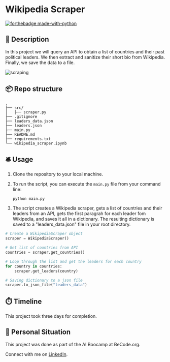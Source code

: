 # Wikipedia Scraper
[![forthebadge made-with-python](https://ForTheBadge.com/images/badges/made-with-python.svg)](https://www.python.org/)


## 🏢 Description

In this project we will query an API to obtain a list of countries and their past political leaders. We then extract and sanitize their short bio from Wikipedia. Finally, we save the data to a file.

![scraping](https://media4.giphy.com/media/Xe02toxlUsztG7iQgb/giphy.gif?cid=ecf05e47lixeo6qe5y4ooabkh0hfdz0t1pio4h0qgbngjq0n&ep=v1_gifs_search&rid=giphy.gif&ct=g)

## 📦 Repo structure

```
.
├── src/
│   ├── scraper.py
├── .gitignore
├── leaders_data.json
├── leaders.json
├── main.py
├── README.md
├── requirements.txt
└── wikipedia_scraper.ipynb
```

## 🛎️ Usage

1. Clone the repository to your local machine.

2. To run the script, you can execute the `main.py` file from your command line:

    ```
    python main.py
    ```

3. The script creates a Wikipedia scraper, gets a list of countries and their leaders from an API, gets the first paragrah for each leader fom Wikipedia, and saves it all in a dictionary. The resulting dictionary is saved to a "leaders_data.json" file in your root directory. 

```python
# Create a WikipediaScraper object
scraper = WikipediaScraper()

# Get list of countries from API
countries = scraper.get_countries()

# Loop through the list and get the leaders for each country
for country in countries:
    scraper.get_leaders(country)

# Saving dictionary to a json file
scraper.to_json_file("leaders_data")
```
## ⏱️ Timeline

This project took three days for completion.

## 📌 Personal Situation
This project was done as part of the AI Boocamp at BeCode.org. 

Connect with me on [LinkedIn](https://www.linkedin.com/in/zelimkhan-jachichanov/).